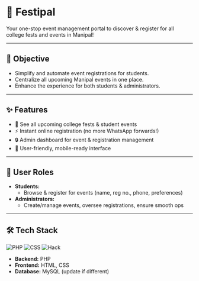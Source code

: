 # 🎉 Festipal

 Your one-stop event management portal to discover & register for all college fests and events in Manipal!

---

## 🚀 Objective

- Simplify and automate event registrations for students.
- Centralize all upcoming Manipal events in one place.
- Enhance the experience for both students & administrators.

---

## ✨ Features

- 📅 See all upcoming college fests & student events
- ⚡ Instant online registration (no more WhatsApp forwards!)
- 🔒 Admin dashboard for event & registration management
- 📲 User-friendly, mobile-ready interface

---

## 👥 User Roles

- **Students:**  
  - Browse & register for events (name, reg no., phone, preferences)
- **Administrators:**  
  - Create/manage events, oversee registrations, ensure smooth ops

---

## 🛠️ Tech Stack

![PHP](https://img.shields.io/badge/PHP-92%25-blue) ![CSS](https://img.shields.io/badge/CSS-5%25-purple) ![Hack](https://img.shields.io/badge/Hack-3%25-pink)

- **Backend:** PHP  
- **Frontend:** HTML, CSS  
- **Database:** MySQL (update if different)


